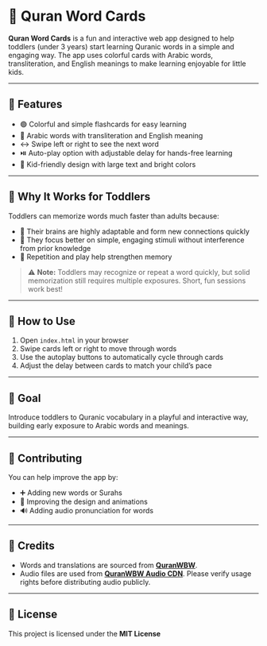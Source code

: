 # 🌟 Quran Word Cards

**Quran Word Cards** is a fun and interactive web app designed to help toddlers (under 3 years) start learning Quranic words in a simple and engaging way. The app uses colorful cards with Arabic words, transliteration, and English meanings to make learning enjoyable for little kids.

---

## 🎨 Features

- 🟢 Colorful and simple flashcards for easy learning  
- 🕌 Arabic words with transliteration and English meaning  
- ↔️ Swipe left or right to see the next word  
- ⏯️ Auto-play option with adjustable delay for hands-free learning  
- 👶 Kid-friendly design with large text and bright colors  

---

## 🧠 Why It Works for Toddlers

Toddlers can memorize words much faster than adults because:  

- 🧩 Their brains are highly adaptable and form new connections quickly  
- 👀 They focus better on simple, engaging stimuli without interference from prior knowledge  
- 🔄 Repetition and play help strengthen memory  

> ⚠️ **Note:** Toddlers may recognize or repeat a word quickly, but solid memorization still requires multiple exposures. Short, fun sessions work best!

---

## 📝 How to Use

1. Open `index.html` in your browser  
2. Swipe cards left or right to move through words  
3. Use the autoplay buttons to automatically cycle through cards  
4. Adjust the delay between cards to match your child’s pace  

---

## 🎯 Goal

Introduce toddlers to Quranic vocabulary in a playful and interactive way, building early exposure to Arabic words and meanings.

---

## 🤝 Contributing

You can help improve the app by:  

- ➕ Adding new words or Surahs  
- 🎨 Improving the design and animations  
- 🔊 Adding audio pronunciation for words  

---

## 📜 Credits

- Words and translations are sourced from **[QuranWBW](https://quranwbw.com/)**.  
- Audio files are used from **[QuranWBW Audio CDN](https://audios.quranwbw.com/)**. Please verify usage rights before distributing audio publicly.  

---

## 📄 License

This project is licensed under the **MIT License**
